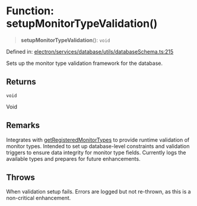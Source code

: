 # Function: setupMonitorTypeValidation()

> **setupMonitorTypeValidation**(): `void`

Defined in: [electron/services/database/utils/databaseSchema.ts:215](https://github.com/Nick2bad4u/Uptime-Watcher/blob/main/electron/services/database/utils/databaseSchema.ts#L215)

Sets up the monitor type validation framework for the database.

## Returns

`void`

Void

## Remarks

Integrates with [getRegisteredMonitorTypes](../../../../monitoring/MonitorTypeRegistry/functions/getRegisteredMonitorTypes.md) to provide runtime
validation of monitor types. Intended to set up database-level constraints
and validation triggers to ensure data integrity for monitor type fields.
Currently logs the available types and prepares for future enhancements.

## Throws

When validation setup fails. Errors are logged but not re-thrown, as
  this is a non-critical enhancement.

